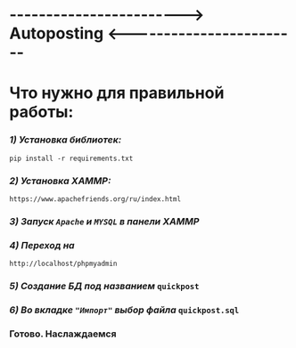 # ------------------------> Autoposting <------------------------

# **Что нужно для правильной работы:**
### ***1) Установка библиотек:***
`pip install -r requirements.txt`


### ***2) Установка XAMMP:***
 `https://www.apachefriends.org/ru/index.html`

### ***3)  Запуск **`Apache`** и **`MYSQL`** в панели XAMMP***

### ***4)   Переход на***
 `http://localhost/phpmyadmin`
### ***5)  Создание БД под названием*** `quickpost`
### ***6)  Во вкладке `"Импорт"` выбор файла*** `quickpost.sql`

### **Готово. Наслаждаемся**



